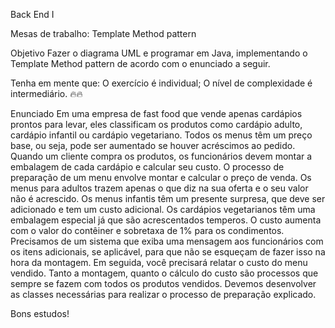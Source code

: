 Back End I

Mesas de trabalho: Template Method pattern

Objetivo
Fazer o diagrama UML e programar em Java, implementando o Template Method pattern de acordo com o enunciado a seguir.

Tenha em mente que:
O exercício é individual;
O nível de complexidade é intermediário. 🔥🔥

Enunciado
Em uma empresa de fast food que vende apenas cardápios prontos para levar, eles classificam os produtos como cardápio adulto, cardápio infantil ou cardápio vegetariano. Todos os menus têm um preço base, ou seja, pode ser aumentado se houver acréscimos ao pedido.
Quando um cliente compra os produtos, os funcionários devem montar a embalagem de cada cardápio e calcular seu custo. O processo de preparação de um menu envolve montar e calcular o preço de venda.
Os menus para adultos trazem apenas o que diz na sua oferta e o seu valor não é acrescido. Os menus infantis têm um presente surpresa, que deve ser adicionado e tem um custo adicional.
Os cardápios vegetarianos têm uma embalagem especial já que são acrescentados temperos. O custo aumenta com o valor do contêiner e sobretaxa de 1% para os condimentos.
Precisamos de um sistema que exiba uma mensagem aos funcionários com os itens adicionais, se aplicável, para que não se esqueçam de fazer isso na hora da montagem. Em seguida, você precisará relatar o custo do menu vendido.
Tanto a montagem, quanto o cálculo do custo são processos que sempre se fazem com todos os produtos vendidos.
Devemos desenvolver as classes necessárias para realizar o processo de preparação explicado.

Bons estudos!
